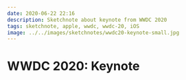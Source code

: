 ```yaml
---
date: 2020-06-22 22:16
description: Sketchnote about keynote from WWDC 2020
tags: sketchnote, apple, wwdc, wwdc-20, iOS
image: ../../images/sketchnotes/wwdc20-keynote-small.jpg
---
```


# WWDC 2020: Keynote

